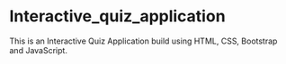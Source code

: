 # Interactive_quiz_application
This is an Interactive Quiz Application build using HTML, CSS, Bootstrap and JavaScript.
